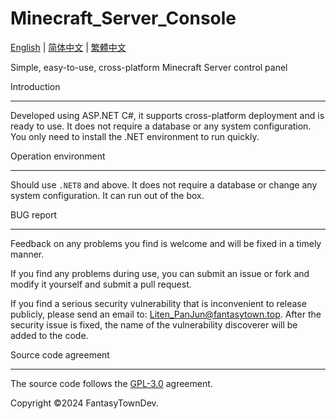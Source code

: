 ﻿# Minecraft_Server_Console

[English](README.md) | [简体中文](README-zh_CN.md) | [繁體中文](README-zh_TW.md)

Simple, easy-to-use, cross-platform Minecraft Server control panel

Introduction

----
Developed using ASP.NET C#, it supports cross-platform deployment and is ready to use. It does not require a database or any system configuration. You only need to install the .NET environment to run quickly.

Operation environment

----
Should use `.NET8` and above. It does not require a database or change any system configuration. It can run out of the box.

BUG report

----

Feedback on any problems you find is welcome and will be fixed in a timely manner.

If you find any problems during use, you can submit an issue or fork and modify it yourself and submit a pull request.

If you find a serious security vulnerability that is inconvenient to release publicly, please send an email to: [Liten_PanJun@fantasytown.top](mailto:Liten_PanJun@fantasytown.top). After the security issue is fixed, the name of the vulnerability discoverer will be added to the code.

Source code agreement

----

The source code follows the [GPL-3.0](https://www.gnu.org/licenses/gpl-3.0.html) agreement.

Copyright ©2024 FantasyTownDev.